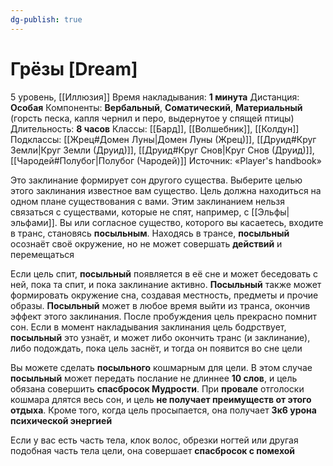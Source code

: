 ```yaml
---
dg-publish: true
---
```

# Грёзы [Dream]
5 уровень, [[Иллюзия]]
Время накладывания: **1 минута**
Дистанция: **Особая**
Компоненты: **Вербальный**, **Соматический**, **Материальный** (горсть песка, капля чернил и перо, выдернутое у спящей птицы)
Длительность: **8 часов**
Классы: [[Бард]], [[Волшебник]], [[Колдун]]
Подклассы: [[Жрец#Домен Луны|Домен Луны (Жрец)]], [[Друид#Круг Земли|Круг Земли (Друид)]], [[Друид#Круг Снов|Круг Снов (Друид)]], [[Чародей#Полубог|Полубог (Чародей)]]
Источник: «Player's handbook»

Это заклинание формирует сон другого существа. Выберите целью этого заклинания известное вам существо. Цель должна находиться на одном плане существования с вами. Этим заклинанием нельзя связаться с существами, которые не спят, например, с [[Эльфы|эльфами]]. Вы или согласное существо, которого вы касаетесь, входите в транс, становясь **посыльным**. Находясь в трансе, **посыльный** осознаёт своё окружение, но не может совершать **действий** и перемещаться

Если цель спит, **посыльный** появляется в её сне и может беседовать с ней, пока та спит, и пока заклинание активно. **Посыльный** также может формировать окружение сна, создавая местность, предметы и прочие образы. **Посыльный** может в любое время выйти из транса, окончив эффект этого заклинания. После пробуждения цель прекрасно помнит сон. Если в момент накладывания заклинания цель бодрствует, **посыльный** это узнаёт, и может либо окончить транс (и заклинание), либо подождать, пока цель заснёт, и тогда он появится во сне цели

Вы можете сделать **посыльного** кошмарным для цели. В этом случае **посыльный** может передать послание не длиннее **10 слов**, и цель обязана совершить **спасбросок Мудрости**. При **провале** отголоски кошмара длятся весь сон, и цель **не получает преимуществ от этого отдыха**. Кроме того, когда цель просыпается, она получает **3к6 урона психической энергией**

Если у вас есть часть тела, клок волос, обрезки ногтей или другая подобная часть тела цели, она совершает **спасбросок с помехой**